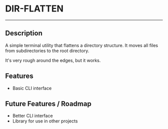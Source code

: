 # DIR-FLATTEN

---

## Description

A simple terminal utility that flattens a directory structure. It moves all files from subdirectories to the root directory.

It's very rough around the edges, but it works.

## Features

- Basic CLI interface

## Future Features / Roadmap
- Better CLI interface
- Library for use in other projects
